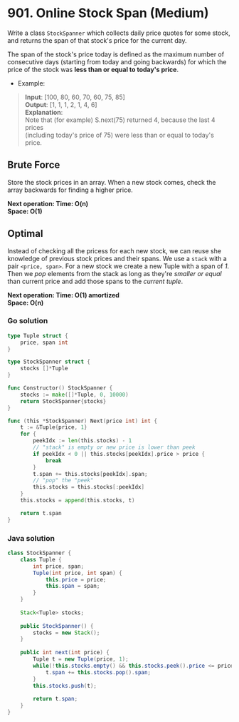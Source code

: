 # 901. Online Stock Span (Medium)

Write a class `StockSpanner` which collects daily price quotes for some stock, and returns the span
of that stock's price for the current day.

The span of the stock's price today is defined as the maximum number of consecutive days (starting
from today and going backwards) for which the price of the stock was 
**less than or equal to today's price**.

- Example:
> **Input**: [100, 80, 60, 70, 60, 75, 85] <br>
> **Output**: [1, 1, 1, 2, 1, 4, 6] <br>
> **Explanation**: <br>
> Note that (for example) S.next(75) returned 4, because the last 4 prices <br>
> (including today's price of 75) were less than or equal to today's price.

## Brute Force
Store the stock prices in an array. When a new stock comes, check the array backwards for finding
a higher price.

**Next operation: Time: O(n) <br> Space: O(1)**

## Optimal
Instead of checking all the pricess for each new stock, we can reuse she knowledge of previous
stock prices and their spans. We use a `stack` with a pair `<price, span>`. For a new stock we
create a new Tuple with a span of *1*. Then we *pop* elements from the stack as long as they're 
*smaller or equal* than current price and add those spans to the *current tuple*. 

**Next operation: Time: O(1) amortized <br> Space: O(n)**

### Go solution
```go
type Tuple struct {
    price, span int
}

type StockSpanner struct {
    stocks []*Tuple
}

func Constructor() StockSpanner {
    stocks := make([]*Tuple, 0, 10000)
    return StockSpanner{stocks}
}

func (this *StockSpanner) Next(price int) int {
    t := &Tuple{price, 1}
    for {
        peekIdx := len(this.stocks) - 1
        // "stack" is empty or new price is lower than peek
        if peekIdx < 0 || this.stocks[peekIdx].price > price { 
            break 
        }
        t.span += this.stocks[peekIdx].span;
        // "pop" the "peek"
        this.stocks = this.stocks[:peekIdx]
    }
    this.stocks = append(this.stocks, t)

    return t.span
}
```
### Java solution
```java
class StockSpanner {
    class Tuple {
        int price, span;
        Tuple(int price, int span) {
            this.price = price;
            this.span = span;
        }
    }
    
    Stack<Tuple> stocks;
    
    public StockSpanner() {
        stocks = new Stack();
    }
    
    public int next(int price) {
        Tuple t = new Tuple(price, 1);
        while(!this.stocks.empty() && this.stocks.peek().price <= price) {
            t.span += this.stocks.pop().span;
        }
        this.stocks.push(t);
        
        return t.span;
    }
}
```